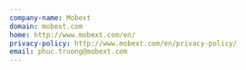 ```yaml
---
company-name: Mobext
domain: mobext.com
home: http://www.mobext.com/en/
privacy-policy: http://www.mobext.com/en/privacy-policy/
email: phuc.truong@mobext.com
---
```




